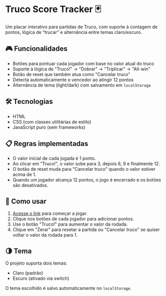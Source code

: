 # Truco Score Tracker 🃏

Um placar interativo para partidas de Truco, com suporte à contagem de pontos, lógica de “trucar” e alternância entre temas claro/escuro.

## 🎮 Funcionalidades

- Botões para pontuar cada jogador com base no valor atual do truco
- Suporte à lógica de "Truco!" → "Dobrar" → "Triplicar" → "All-win"
- Botão de reset que também atua como "Cancelar truco"
- Detecta automaticamente o vencedor ao atingir 12 pontos
- Alternância de tema (light/dark) com salvamento em `localStorage`

## 🛠️ Tecnologias

- HTML
- CSS (com classes utilitárias de estilo)
- JavaScript puro (sem frameworks)

## 📋 Regras implementadas

- O valor inicial de cada jogada é 1 ponto.
- Ao clicar em "Truco!", o valor sobe para 3, depois 6, 9 e finalmente 12.
- O botão de reset muda para "Cancelar truco" quando o valor estiver acima de 1.
- Quando um jogador alcança 12 pontos, o jogo é encerrado e os botões são desativados.

## 🧪 Como usar

1. [Acesse o link](pedrol-cs.github.io/Truco-score-tracker/) para começar a jogar.
2. Clique nos botões de cada jogador para adicionar pontos.
3. Use o botão "Truco!" para aumentar o valor da rodada.
4. Clique em "Zerar" para resetar a partida ou "Cancelar truco" se quiser voltar o valor da rodada para 1.

## 🌗 Tema

O projeto suporta dois temas:
- Claro (padrão)
- Escuro (ativado via switch)

O tema escolhido é salvo automaticamente no `localStorage`.